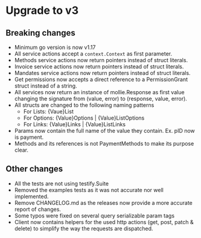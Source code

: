# Upgrade to v3

## Breaking changes

- Minimum go version is now v1.17
- All service actions accept a `context.Context` as first parameter.
- Methods service actions now return pointers instead of struct literals.
- Invoice service actions now return pointers instead of struct literals.
- Mandates service actions now return pointers instead of struct literals.
- Get permissions now accepts a direct reference to a PermissionGrant struct instead of a string.
- All services now return an instance of mollie.Response as first value changing the signature from (value, error) to (response, value, error).
- All structs are changed to the following naming patterns
  - For Lists: {Vaue}List
  - For Options: {Value}Options | {Value}ListOptions
  - For Links: {Value}Links | {Value}ListLinks
- Params now contain the full name of the value they contain. Ex. pID now is payment.
- Methods and its references is not PaymentMethods to make its purpose clear.

## Other changes

- All the tests are not using testify.Suite
- Removed the examples tests as it was not accurate nor well implemented.
- Remove CHANGELOG.md as the releases now provide a more accurate report of changes.
- Some typos were fixed on several query serializable param tags
- Client now contains helpers for the used http actions (get, post, patch & delete) to simplify the way the requests are dispatched.
